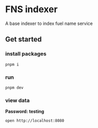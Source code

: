 # FNS indexer

A base indexer to index fuel name service

## Get started

### install packages

`pnpm i`

### run

`pnpm dev`

### view data

**Password: testing**

`open http://localhost:8080`

